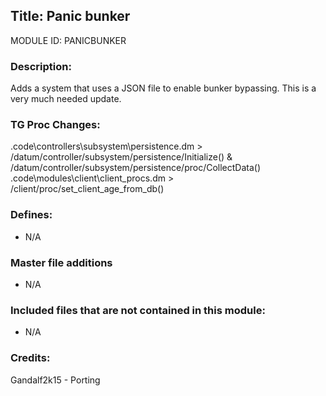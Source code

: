 ## Title: Panic bunker

MODULE ID: PANICBUNKER

### Description:

Adds a system that uses a JSON file to enable bunker bypassing. This is a very much needed update.

### TG Proc Changes:

.code\controllers\subsystem\persistence.dm > /datum/controller/subsystem/persistence/Initialize() & /datum/controller/subsystem/persistence/proc/CollectData()
.code\modules\client\client_procs.dm > /client/proc/set_client_age_from_db()

### Defines:

- N/A

### Master file additions

- N/A

### Included files that are not contained in this module:

- N/A

### Credits:

Gandalf2k15 - Porting
